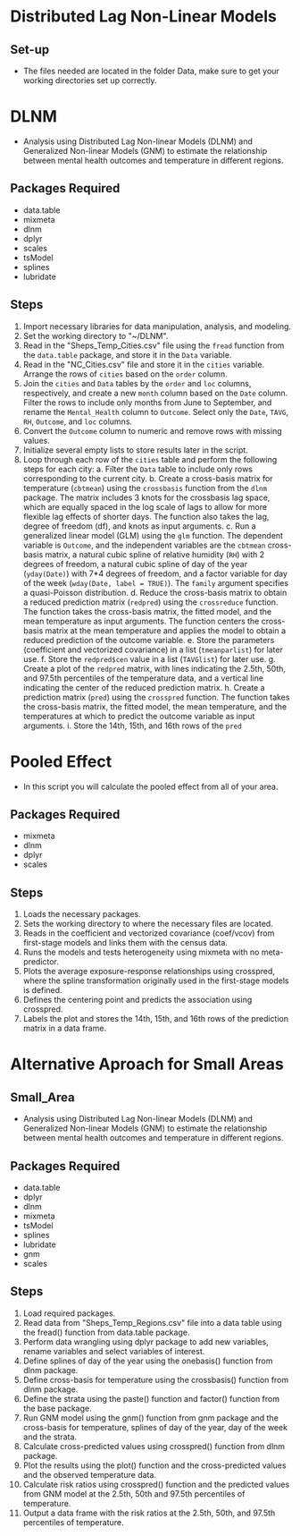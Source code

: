 # Distributed Lag Non-Linear Models

## Set-up
- The files needed are located in the folder Data, make sure to get your working directories set up correctly.

# DLNM
- Analysis using Distributed Lag Non-linear Models (DLNM) and Generalized Non-linear Models (GNM) to estimate the relationship between mental health outcomes and temperature in different regions.

## Packages Required
- data.table
- mixmeta
- dlnm
- dplyr
- scales
- tsModel
- splines
- lubridate

## Steps
1. Import necessary libraries for data manipulation, analysis, and modeling.
2. Set the working directory to "~/DLNM".
3. Read in the "Sheps_Temp_Cities.csv" file using the `fread` function from the `data.table` package, and store it in the `Data` variable.
4. Read in the "NC_Cities.csv" file and store it in the `cities` variable. Arrange the rows of `cities` based on the `order` column.
5. Join the `cities` and `Data` tables by the `order` and `loc` columns, respectively, and create a new `month` column based on the `Date` column. Filter the rows to include only months from June to September, and rename the `Mental_Health` column to `Outcome`. Select only the `Date`, `TAVG`, `RH`, `Outcome`, and `loc` columns.
6. Convert the `Outcome` column to numeric and remove rows with missing values.
7. Initialize several empty lists to store results later in the script.
8. Loop through each row of the `cities` table and perform the following steps for each city:
    a. Filter the `Data` table to include only rows corresponding to the current city.
    b. Create a cross-basis matrix for temperature (`cbtmean`) using the `crossbasis` function from the `dlnm` package. The matrix includes 3 knots for the crossbasis lag space, which are equally spaced in the log scale of lags to allow for more flexible lag effects of shorter days. The function also takes the lag, degree of freedom (df), and knots as input arguments.
    c. Run a generalized linear model (GLM) using the `glm` function. The dependent variable is `Outcome`, and the independent variables are the `cbtmean` cross-basis matrix, a natural cubic spline of relative humidity (`RH`) with 2 degrees of freedom, a natural cubic spline of day of the year (`yday(Date)`) with 7*4 degrees of freedom, and a factor variable for day of the week (`wday(Date, label = TRUE)`). The `family` argument specifies a quasi-Poisson distribution.
    d. Reduce the cross-basis matrix to obtain a reduced prediction matrix (`redpred`) using the `crossreduce` function. The function takes the cross-basis matrix, the fitted model, and the mean temperature as input arguments. The function centers the cross-basis matrix at the mean temperature and applies the model to obtain a reduced prediction of the outcome variable.
    e. Store the parameters (coefficient and vectorized covariance) in a list (`tmeanparlist`) for later use.
    f. Store the `redpred$cen` value in a list (`TAVGlist`) for later use.
    g. Create a plot of the `redpred` matrix, with lines indicating the 2.5th, 50th, and 97.5th percentiles of the temperature data, and a vertical line indicating the center of the reduced prediction matrix.
    h. Create a prediction matrix (`pred`) using the `crosspred` function. The function takes the cross-basis matrix, the fitted model, the mean temperature, and the temperatures at which to predict the outcome variable as input arguments.
    i. Store the 14th, 15th, and 16th rows of the `pred`

# Pooled Effect
- In this script you will calculate the pooled effect from all of your area.

## Packages Required
- mixmeta
- dlnm
- dplyr
- scales

## Steps
1. Loads the necessary packages.
2. Sets the working directory to where the necessary files are located.
3. Reads in the coefficient and vectorized covariance (coef/vcov) from first-stage models and links them with the census data.
4. Runs the models and tests heterogeneity using mixmeta with no meta-predictor.
5. Plots the average exposure-response relationships using crosspred, where the spline transformation originally used in the first-stage models is defined.
6. Defines the centering point and predicts the association using crosspred.
7. Labels the plot and stores the 14th, 15th, and 16th rows of the prediction matrix in a data frame.

# Alternative Aproach for Small Areas

## Small_Area
- Analysis using Distributed Lag Non-linear Models (DLNM) and Generalized Non-linear Models (GNM) to estimate the relationship between mental health outcomes and temperature in different regions.

## Packages Required
- data.table
- dplyr
- dlnm
- mixmeta
- tsModel
- splines
- lubridate
- gnm
- scales

## Steps
1. Load required packages.
2. Read data from "Sheps_Temp_Regions.csv" file into a data table using the fread() function from data.table package.
3. Perform data wrangling using dplyr package to add new variables, rename variables and select variables of interest.
4. Define splines of day of the year using the onebasis() function from dlnm package.
5. Define cross-basis for temperature using the crossbasis() function from dlnm package.
6. Define the strata using the paste() function and factor() function from the base package.
7. Run GNM model using the gnm() function from gnm package and the cross-basis for temperature, splines of day of the year, day of the week and the strata.
8. Calculate cross-predicted values using crosspred() function from dlnm package.
9. Plot the results using the plot() function and the cross-predicted values and the observed temperature data.
10. Calculate risk ratios using crosspred() function and the predicted values from GNM model at the 2.5th, 50th and 97.5th percentiles of temperature.
11. Output a data frame with the risk ratios at the 2.5th, 50th, and 97.5th percentiles of temperature.
